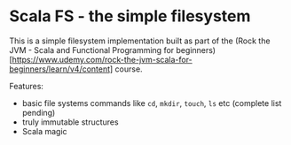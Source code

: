 Scala FS - the simple filesystem
===

This is a simple filesystem implementation built as part of the (Rock the JVM - Scala and Functional Programming for beginners)[https://www.udemy.com/rock-the-jvm-scala-for-beginners/learn/v4/content] course.

Features:
* basic file systems commands like `cd`, `mkdir`, `touch`, `ls` etc (complete list pending)
* truly immutable structures
* Scala magic
